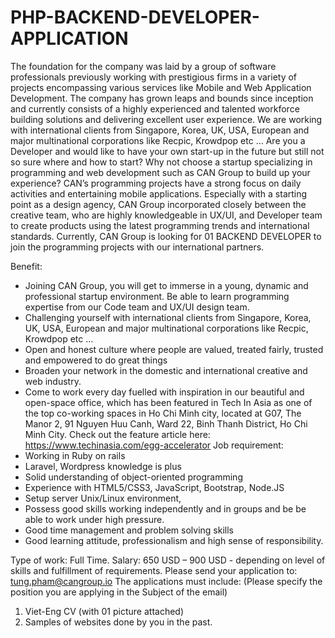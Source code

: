 # PHP-BACKEND-DEVELOPER-APPLICATION

The foundation for the company was laid by a group of software professionals previously working with prestigious firms in a variety of projects encompassing various services like Mobile and Web Application Development. The company has grown leaps and bounds since inception and currently consists of a highly experienced and talented workforce building solutions and delivering excellent user experience. We are working with international clients from Singapore, Korea, UK, USA, European and major multinational corporations like Recpic, Krowdpop etc … 
Are you a Developer and would like to have your own start-up in the future but still not so sure where and how to start? Why not choose a startup specializing in programming and web development such as CAN Group to build up your experience?
CAN’s programming projects have a strong focus on daily activities and entertaining mobile applications. Especially with a starting point as a design agency, CAN Group incorporated closely between the creative team, who are highly knowledgeable in UX/UI, and Developer team to create products using the latest programming trends and international standards. 
Currently, CAN Group is looking for 01 BACKEND DEVELOPER to join the programming projects with our international partners.

Benefit:
- Joining CAN Group, you will get to immerse in a young, dynamic and professional startup environment. Be able to learn programming expertise from our Code team and UX/UI design team.
- Challenging yourself with international clients from Singapore, Korea, UK, USA, European and major multinational corporations like Recpic, Krowdpop etc …
- Open and honest culture where people are valued, treated fairly, trusted and empowered to do great things
- Broaden your network in the domestic and international creative and web industry.	
- Come to work every day fuelled with inspiration in our beautiful and open-space office, which has been featured in Tech In Asia as one of the top co-working spaces in Ho Chi Minh city, located at G07, The Manor 2, 91 Nguyen Huu Canh, Ward 22, Binh Thanh District, Ho Chi Minh City. Check out the feature article here: https://www.techinasia.com/egg-accelerator
Job requirement:
- Working in Ruby on rails 
- Laravel, Wordpress knowledge is plus
- Solid understanding of object-oriented programming
- Experience with HTML5/CSS3, JavaScript, Bootstrap, Node.JS
- Setup server Unix/Linux environment, 
- Possess good skills working independently and in groups and be be able to work under high pressure.
- Good time management and problem solving skills
- Good learning attitude, professionalism and high sense of responsibility.

Type of work: Full Time.
Salary: 650 USD – 900 USD - depending on level of skills and fulfillment of requirements.
Please send your application to: tung.pham@cangroup.io
The applications must include: (Please specify the position you are applying in the Subject of the email)
1.	Viet-Eng CV (with 01 picture attached)
2.	Samples of websites done by you in the past.
